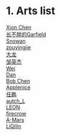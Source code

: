 # 1. Arts list

[Xion Chen](https://xionchen.github.io/2018/11/11/arts-002/)</br>
[长不胖的Garfield](https://github.com/liff-engineer/WeeklyARTS/blob/master/2018_11_2/README.md)</br>
[Snowan](https://github.com/snowan/ARTS/blob/master/2018-11-10-w16-ARTS.md)</br>
[zouyingjie](https://github.com/zouyingjie/arts/blob/master/2018-11-05.md)</br>
[大龙](https://github.com/yangjinlong86/arts/blob/master/2018/ARTS19-1111.md)</br>
[邹英杰](https://github.com/zouyingjie/arts/blob/master/2018-11-06.md)</br>
[Wei](http://azrle.github.io/2018/11/10/memos-about-logging)</br>
[Dan](https://dandan2009.github.io/2018/11/02/arts-014/)</br>
[Bob Chen](https://github.com/bob-chen/arts/blob/master/20181111_ARTS_week20.md)</br>
[Applenice](https://www.applenice.net/2018/11/11/ARTS-week15/)</br>
[任鹏](https://github.com/renpeng00/keep-ARTS/blob/master/README.md)</br>
[autch_L](https://github.com/xiaolucy11/arts/blob/master/20181110.md)</br>
[LEON](https://github.com/LeonLiu0804/ARTS/blob/master/2018-11-10_LEON_ARTS_0001.md)</br>
[firecrow](https://github.com/lbf1121/codinglife/blob/master/index/arts9.md)</br>
[A-Mars](https://github.com/MarsForever/MarsForever_ARTS/blob/master/2018-11-09-WEEK20.md)</br>
[LiQilin](https://github.com/CharlesLee-Ice/StudyNotes/blob/master/ARTS/ARTS_1112/ARTS_1112.md)</br>
[]()</br>
[]()</br>
[]()</br>
[]()</br>
[]()</br>
  
  
  
